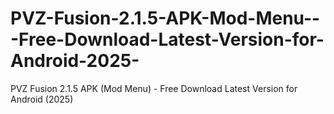 # PVZ-Fusion-2.1.5-APK-Mod-Menu---Free-Download-Latest-Version-for-Android-2025-
PVZ Fusion 2.1.5 APK (Mod Menu) - Free Download Latest Version for Android (2025)
